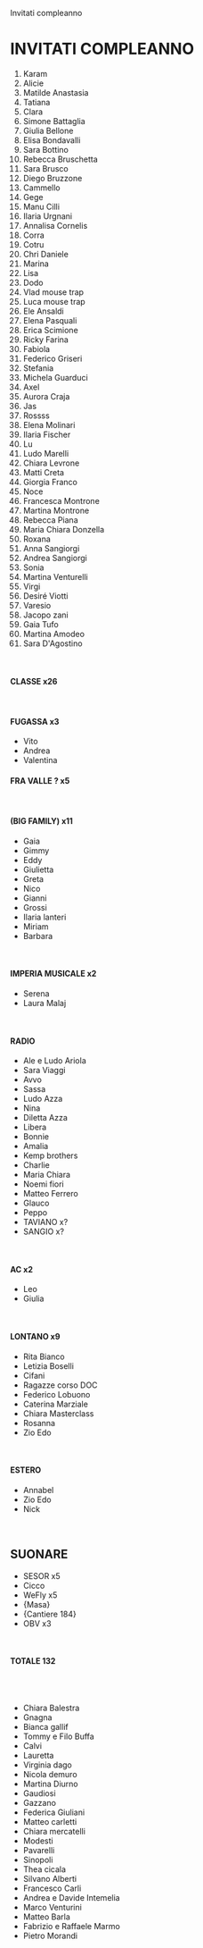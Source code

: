 ---
---
Invitati compleanno

# INVITATI COMPLEANNO

1. Karam
2. Alicie
3. Matilde Anastasia
4. Tatiana
5. Clara
6. Simone Battaglia
7. Giulia Bellone
8. Elisa Bondavalli
9. Sara Bottino
10. Rebecca Bruschetta
11. Sara Brusco
12. Diego Bruzzone
13. Cammello
14. Gege
15. Manu Cilli
16. Ilaria Urgnani
17. Annalisa Cornelis
18. Corra
19. Cotru
20. Chri Daniele
21. Marina
22. Lisa
23. Dodo
24. Vlad mouse trap
25. Luca mouse trap
26. Ele Ansaldi
27. Elena Pasquali
28. Erica Scimione
29. Ricky Farina
30. Fabiola
31. Federico Griseri
32. Stefania
33. Michela Guarduci
34. Axel
35. Aurora Craja
36. Jas
37. Rossss
38. Elena Molinari
39. Ilaria Fischer
40. Lu
41. Ludo Marelli
42. Chiara Levrone
43. Matti Creta
44. Giorgia Franco
45. Noce
46. Francesca Montrone
47. Martina Montrone
48. Rebecca Piana
49. Maria Chiara Donzella
50. Roxana
51. Anna Sangiorgi
52. Andrea Sangiorgi
53. Sonia
54. Martina Venturelli
55. Virgi
56. Desiré Viotti
57. Varesio
58. Jacopo zani
59. Gaia Tufo
60. Martina Amodeo
61. Sara D'Agostino

<br>

#### CLASSE x26

<br>

#### FUGASSA x3
- Vito
- Andrea
- Valentina

#### FRA VALLE ? x5

<br>

#### (BIG FAMILY) x11
- Gaia
- Gimmy
- Eddy
- Giulietta
- Greta
- Nico
- Gianni
- Grossi
- Ilaria lanteri
- Miriam
- Barbara

<br>

#### IMPERIA MUSICALE x2
- Serena
- Laura Malaj

<br>

#### RADIO
- Ale e Ludo Ariola
- Sara Viaggi
- Avvo
- Sassa
- Ludo Azza
- Nina
- Diletta Azza
- Libera
- Bonnie
- Amalia
- Kemp brothers
- Charlie
- Maria Chiara
- Noemi fiori
- Matteo Ferrero
- Glauco
- Peppo
- TAVIANO x?
- SANGIO x?

<br>

#### AC x2
- Leo
- Giulia

<br>

#### LONTANO x9
- Rita Bianco
- Letizia Boselli
- Cifani
- Ragazze corso DOC
- Federico Lobuono
- Caterina Marziale
- Chiara Masterclass
- Rosanna
- Zio Edo

<br>

#### ESTERO
- Annabel
- Zio Edo
- Nick

<br>

## SUONARE
- SESOR x5
- Cicco
- WeFly x5
- {Masa}
- {Cantiere 184}
- OBV x3

<br>

#### TOTALE 132

<br>
<br>

- Chiara Balestra
- Gnagna
- Bianca gallif
- Tommy e Filo Buffa
- Calvi
- Lauretta
- Virginia dago
- Nicola demuro
- Martina Diurno
- Gaudiosi
- Gazzano
- Federica Giuliani
- Matteo carletti
- Chiara mercatelli
- Modesti
- Pavarelli
- Sinopoli
- Thea cicala
- Silvano Alberti
- Francesco Carli
- Andrea e Davide Intemelia
- Marco Venturini
- Matteo Barla
- Fabrizio e Raffaele Marmo
- Pietro Morandi